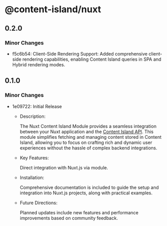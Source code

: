 # @content-island/nuxt

## 0.2.0

### Minor Changes

- f5c6b54: Client-Side Rendering Support: Added comprehensive client-side rendering capabilities, enabling Content Island queries in SPA and Hybrid rendering modes.

## 0.1.0

### Minor Changes

- 1e09722: Initial Release

  - Description:

    The Nuxt Content Island Module provides a seamless integration between your Nuxt application and the [Content Island API](https://contentisland.net/). This module simplifies fetching and managing content stored in Content Island, allowing you to focus on crafting rich and dynamic user experiences without the hassle of complex backend integrations.

  - Key Features:

    Direct integration with Nuxt.js via module.

  - Installation:

    Comprehensive documentation is included to guide the setup and integration into Nuxt.js projects, along with practical examples.

  - Future Directions:

    Planned updates include new features and performance improvements based on community feedback.
